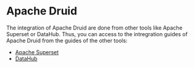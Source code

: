 # Apache Druid

The integration of Apache Druid are done from other tools like Apache Superset or DataHub. Thus, you can access to the intregration guides of Apache Druid from the guides of the other tools:
- [Apache Superset](../../superset/usage.md)
- [DataHub](../../datahub/usage.md)